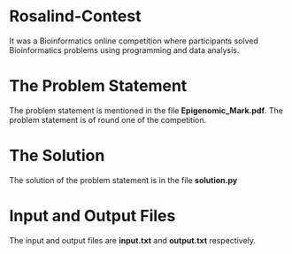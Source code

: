 # Rosalind-Contest
It was a Bioinformatics online competition where participants solved Bioinformatics problems using programming and data analysis. 

# The Problem Statement
The problem statement is mentioned in the file **Epigenomic_Mark.pdf**.
 The problem statement is of round one of the competition.

# The Solution
The solution of the problem statement is in the file **solution.py**

# Input and Output Files
The input and output files are **input.txt** and **output.txt** respectively.
